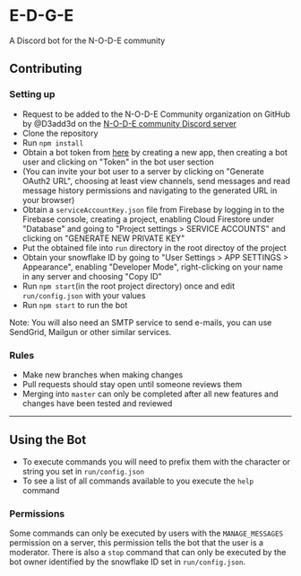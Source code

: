# E-D-G-E
A Discord bot for the N-O-D-E community

## Contributing

### Setting up

 - Request to be added to the N-O-D-E Community organization on GitHub by @D3add3d on the [N-O-D-E community Discord server](https://discord.gg/g9uvEAP)
 - Clone the repository
 - Run `npm install`
 - Obtain a bot token from [here](https://discordapp.com/developers/applications/me) by creating a new app, then creating a bot user and clicking on "Token" in the bot user section
 - (You can invite your bot user to a server by clicking on "Generate OAuth2 URL", choosing at least view channels, send messages and read message history permissions and navigating to the generated URL in your browser) 
 - Obtain a `serviceAccountKey.json` file from Firebase by logging in to the Firebase console, creating a project, enabling Cloud Firestore under "Database" and going to "Project settings > SERVICE ACCOUNTS" and clicking on "GENERATE NEW PRIVATE KEY"
 - Put the obtained file into `run` directory in the root directoy of the project
 - Obtain your snowflake ID by going to "User Settings > APP SETTINGS > Appearance", enabling "Developer Mode", right-clicking on your name in any server and choosing "Copy ID"
 - Run `npm start`(in the root project directory) once and edit `run/config.json` with your values
 - Run `npm start` to run the bot
 
 Note: You will also need an SMTP service to send e-mails, you can use SendGrid, Mailgun or other similar services.

### Rules
 
 - Make new branches when making changes
 - Pull requests should stay open until someone reviews them
 - Merging into `master` can only be completed after all new features and changes have been tested and reviewed
 
 ---
 
## Using the Bot
- To execute commands you will need to prefix them with the character or string you set in `run/config.json`
- To see a list of all commands available to you execute the `help` command

### Permissions
Some commands can only be executed by users with the `MANAGE_MESSAGES` permission on a server, this permission tells the bot that the user is a moderator. There is also a `stop` command that can only be executed by the bot owner identified by the snowflake ID set in `run/config.json`.
